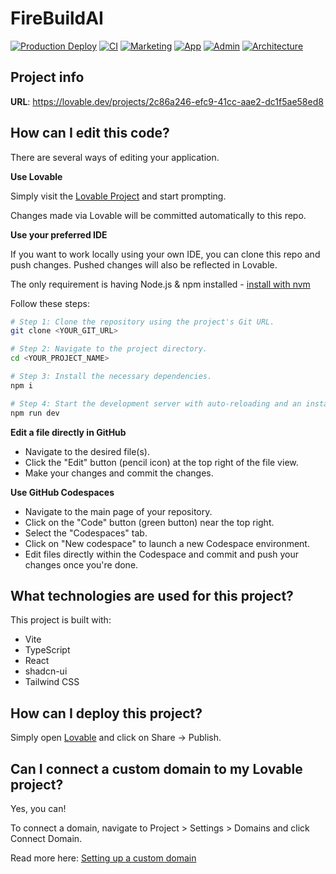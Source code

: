 # FireBuildAI

[![Production Deploy](https://github.com/your-org/firebuildai/actions/workflows/deploy-production.yml/badge.svg)](https://github.com/your-org/firebuildai/actions/workflows/deploy-production.yml)
[![CI](https://github.com/your-org/firebuildai/actions/workflows/ci.yml/badge.svg)](https://github.com/your-org/firebuildai/actions/workflows/ci.yml)
[![Marketing](https://img.shields.io/website?url=https%3A%2F%2Ffirebuildai.com&label=Marketing)](https://firebuildai.com)
[![App](https://img.shields.io/website?url=https%3A%2F%2Fapp.firebuildai.com&label=App)](https://app.firebuildai.com)
[![Admin](https://img.shields.io/website?url=https%3A%2F%2Fadmin.firebuildai.com&label=Admin)](https://admin.firebuildai.com)
[![Architecture](https://img.shields.io/badge/Architecture-Documentation-blue)](./docs/ARCHITECTURE.md)

## Project info

**URL**: https://lovable.dev/projects/2c86a246-efc9-41cc-aae2-dc1f5ae58ed8

## How can I edit this code?

There are several ways of editing your application.

**Use Lovable**

Simply visit the [Lovable Project](https://lovable.dev/projects/2c86a246-efc9-41cc-aae2-dc1f5ae58ed8) and start prompting.

Changes made via Lovable will be committed automatically to this repo.

**Use your preferred IDE**

If you want to work locally using your own IDE, you can clone this repo and push changes. Pushed changes will also be reflected in Lovable.

The only requirement is having Node.js & npm installed - [install with nvm](https://github.com/nvm-sh/nvm#installing-and-updating)

Follow these steps:

```sh
# Step 1: Clone the repository using the project's Git URL.
git clone <YOUR_GIT_URL>

# Step 2: Navigate to the project directory.
cd <YOUR_PROJECT_NAME>

# Step 3: Install the necessary dependencies.
npm i

# Step 4: Start the development server with auto-reloading and an instant preview.
npm run dev
```

**Edit a file directly in GitHub**

- Navigate to the desired file(s).
- Click the "Edit" button (pencil icon) at the top right of the file view.
- Make your changes and commit the changes.

**Use GitHub Codespaces**

- Navigate to the main page of your repository.
- Click on the "Code" button (green button) near the top right.
- Select the "Codespaces" tab.
- Click on "New codespace" to launch a new Codespace environment.
- Edit files directly within the Codespace and commit and push your changes once you're done.

## What technologies are used for this project?

This project is built with:

- Vite
- TypeScript
- React
- shadcn-ui
- Tailwind CSS

## How can I deploy this project?

Simply open [Lovable](https://lovable.dev/projects/2c86a246-efc9-41cc-aae2-dc1f5ae58ed8) and click on Share -> Publish.

## Can I connect a custom domain to my Lovable project?

Yes, you can!

To connect a domain, navigate to Project > Settings > Domains and click Connect Domain.

Read more here: [Setting up a custom domain](https://docs.lovable.dev/tips-tricks/custom-domain#step-by-step-guide)
